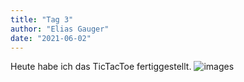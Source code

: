 ```yaml
---
title: "Tag 3"
author: "Elias Gauger"
date: "2021-06-02"
---
```


Heute habe ich das TicTacToe fertiggestellt.
![images](https://i.gyazo.com/a40b0a64212c6e62429734b3be213e2d.png)